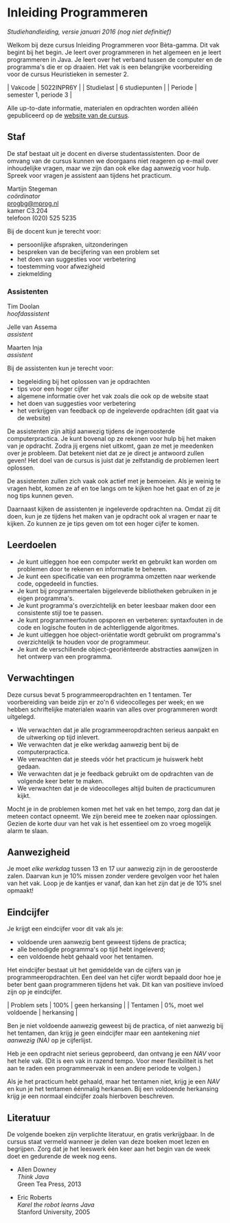 # Inleiding Programmeren

*Studiehandleiding, versie januari 2016 (nog niet definitief)*

Welkom bij deze cursus Inleiding Programmeren voor Bèta-gamma. Dit vak begint bij het begin. Je
leert over programmeren in het algemeen en je leert programmeren in Java. Je leert over het verband
tussen de computer en de programma's die er op draaien. Het vak is een belangrijke voorbereiding
voor de cursus Heuristieken in semester 2.

| Vakcode    | 5022INPR6Y            |
| Studielast | 6 studiepunten        |
| Periode    | semester 1, periode 3 |

Alle up-to-date informatie, materialen en opdrachten worden alléén gepubliceerd op de [website van de cursus](https://progbg.mprog.nl/).

## Staf

De staf bestaat uit je docent en diverse studentassistenten. Door de omvang van de cursus kunnen we
doorgaans niet reageren op e-mail over inhoudelijke vragen, maar we zijn dan ook elke dag aanwezig
voor hulp. Spreek voor vragen je assistent aan tijdens het practicum.

Martijn Stegeman  
*coördinator*  
progbg@mprog.nl  
kamer C3.204  
telefoon (020) 525 5235

Bij de docent kun je terecht voor:

* persoonlijke afspraken, uitzonderingen
* bespreken van de becijfering van een problem set
* het doen van suggesties voor verbetering
* toestemming voor afwezigheid
* ziekmelding

### Assistenten

Tim Doolan  
*hoofdassistent*

Jelle van Assema  
*assistent*

Maarten Inja  
*assistent*

Bij de assistenten kun je terecht voor:

* begeleiding bij het oplossen van je opdrachten
* tips voor een hoger cijfer
* algemene informatie over het vak zoals die ook op de website staat
* het doen van suggesties voor verbetering
* het verkrijgen van feedback op de ingeleverde opdrachten (dit gaat via de website)

De assistenten zijn altijd aanwezig tijdens de ingeroosterde computerpractica.
Je kunt bovenal op ze rekenen voor hulp bij het maken van je opdracht. Zodra
jij ergens niet uitkomt, gaan ze met je meedenken over je probleem. Dat
betekent niet dat ze je direct je antwoord zullen geven! Het doel van de cursus
is juist dat je zelfstandig de problemen leert oplossen.

De assistenten zullen zich vaak ook actief met je bemoeien. Als je weinig te
vragen hebt, komen ze af en toe langs om te kijken hoe het gaat en of ze je nog
tips kunnen geven.

Daarnaast kijken de assistenten je ingeleverde opdrachten na. Omdat zij dit
doen, kun je ze tijdens het maken van je opdracht ook al vragen er naar te
kijken. Zo kunnen ze je tips geven om tot een hoger cijfer te komen.

## Leerdoelen

* Je kunt uitleggen hoe een computer werkt en gebruikt kan worden om problemen
  door te rekenen en informatie te beheren.
* Je kunt een specificatie van een programma omzetten naar werkende code,
  opgedeeld in functies.
* Je kunt bij programmeertalen bijgeleverde bibliotheken gebruiken in je eigen
  programma's.
* Je kunt programma's overzichtelijk en beter leesbaar maken door een
  consistente stijl toe te passen.
* Je kunt programmeerfouten opsporen en verbeteren: syntaxfouten in de code en
  logische fouten in de achterliggende algoritmes.
* Je kunt uitleggen hoe object-oriëntatie wordt gebruikt om programma's
  overzichtelijk te houden voor de programmeur.
* Je kunt de verschillende object-georiënteerde abstracties aanwijzen in het
  ontwerp van een programma.

## Verwachtingen

Deze cursus bevat 5 programmeeropdrachten en 1 tentamen. Ter voorbereiding
van beide zijn er zo'n 6 videocolleges per week; en we hebben schriftelijke
materialen waarin van alles over programmeren wordt uitgelegd.

* We verwachten dat je alle programmeeropdrachten serieus aanpakt en de uitwerking op tijd inlevert.
* We verwachten dat je elke werkdag aanwezig bent bij de computerpractica.
* We verwachten dat je steeds vóór het practicum je huiswerk hebt gedaan.
* We verwachten dat je je feedback gebruikt om de opdrachten van de volgende keer beter te maken.
* We verwachten dat je de videocolleges altijd buiten de practicumuren kijkt.

Mocht je in de problemen komen met het vak en het tempo, zorg dan dat je meteen contact opneemt. We
zijn bereid mee te zoeken naar oplossingen. Gezien de korte duur van het vak is het essentieel om
zo vroeg mogelijk alarm te slaan.

## Aanwezigheid

Je moet *elke werkdag* tussen 13 en 17 uur aanwezig zijn in de geroosterde zalen. Daarvan kun je 10% missen zonder verdere gevolgen voor het halen van het vak. Loop je de kantjes er vanaf, dan kan het zijn dat je de 10% snel opmaakt!

## Eindcijfer

Je krijgt een eindcijfer voor dit vak als je:

* voldoende uren aanwezig bent geweest tijdens de practica;
* alle benodigde programma's op tijd hebt ingeleverd;
* een voldoende hebt gehaald voor het tentamen.

Het eindcijfer bestaat uit het gemiddelde van de cijfers van je programmeeropdrachten. Een deel van
het cijfer wordt bepaald door hoe je beter bent gaan programmeren tijdens het vak. Dit kan van
positieve invloed zijn op je eindcijfer.

| Problem sets    | 100%                   | geen herkansing   |
| Tentamen        | 0%, moet wel voldoende | herkansing        |

Ben je niet voldoende aanwezig geweest bij de practica, of niet aanwezig bij het tentamen, dan
krijg je geen eindcijfer maar een aantekening *niet aanwezig (NA)* op je cijferlijst.

Heb je een opdracht niet serieus geprobeerd, dan ontvang je een *NAV* voor het hele vak. (Dit is een vak in razend tempo. Voor meer flexibiliteit is het aan te raden een programmeervak in een andere periode te volgen.)

Als je het practicum hebt gehaald, maar het tentamen niet, krijg je een *NAV* en kun je het
tentamen éénmalig herkansen. Bij een voldoende herkansing krijg je een normaal eindcijfer zoals hierboven beschreven.

## Literatuur

De volgende boeken zijn verplichte literatuur, en gratis verkrijgbaar. In de cursus staat vermeld
wanneer je delen van deze boeken moet lezen en begrijpen. Zorg dat je het leeswerk één keer aan het
begin van de week doet en gedurende de week nog eens.

* Allen Downey  
  *Think Java*  
  Green Tea Press, 2013  

* Eric Roberts  
  *Karel the robot learns Java*  
  Stanford University, 2005  
